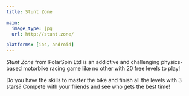 ```yaml
---
title: Stunt Zone

main:
  image_type: jpg
  url: http://stunt.zone/

platforms: [ios, android]
---
```

*Stunt Zone* from PolarSpin Ltd is an addictive and challenging physics-based motorbike racing game like no other with 20 free levels to play!

Do you have the skills to master the bike and finish all the levels with 3 stars? Compete with your friends and see who gets the best time!